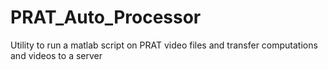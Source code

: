# PRAT_Auto_Processor
Utility to run a matlab script on PRAT video files and transfer computations and videos to a server

